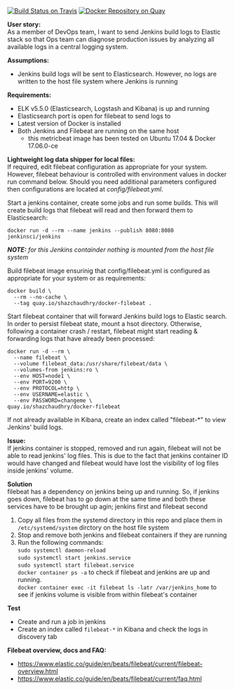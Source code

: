 [![Build Status on Travis](https://travis-ci.org/shazChaudhry/docker-filebeat.svg?branch=master "CI build on Travis")](https://travis-ci.org/shazChaudhry/docker-filebeat)
[![Docker Repository on Quay](https://quay.io/repository/shazchaudhry/docker-filebeat/status "Docker Repository on Quay")](https://quay.io/repository/shazchaudhry/docker-filebeat)

**User story:**<br>
As a member of DevOps team, I want to send Jenkins build logs to Elastic stack so that Ops team can diagnose production issues
by analyzing all available logs in a central logging system.

**Assumptions:**
* Jenkins build logs will be sent to Elasticsearch. However, no logs are written to the host file system where Jenkins is running

**Requirements:**
* ELK v5.5.0 (Elasticsearch, Logstash and Kibana) is up and running
* Elasticsearch port is open for filebeat to send logs to
* Latest version of Docker is installed
* Both Jenkins and Filebeat are running on the same host
    * this metricbeat image has been tested on Ubuntu 17.04 & Docker 17.06.0-ce

**Lightweight log data shipper for local files:**<br>
If required, edit filebeat configuration as appropriate for your system. However, filebeat behaviour is controlled with environment values in docker run command below. Should you need additional parameters configured then configurations are located at _config/filebeat.yml_.

Start a jenkins container, create some jobs and run some builds. This will create build logs that filebeat will read and then forward them to Elasticsearch:
```
docker run -d --rm --name jenkins --publish 8080:8080 jenkinsci/jenkins
```
_**NOTE:** for this Jenkins containder nothing is mounted from the host file system_

Build filebeat image ensurinig that config/filebeat.yml is configured as appropriate for your system or as requirements:
```
docker build \
  --rm --no-cache \
  --tag quay.io/shazchaudhry/docker-filebeat .
```
Start filebeat container that will forward Jenkins build logs to Elastic search. In order to persist filebeat state,
mount a hsot directory. Otherwise, following a container crash / restart, filebeat might start reading & forwarding logs
that have already been processed:
```
docker run -d --rm \
  --name filebeat \
  --volume filebeat_data:/usr/share/filebeat/data \
  --volumes-from jenkins:ro \
  --env HOST=node1 \
  --env PORT=9200 \
  --env PROTOCOL=http \
  --env USERNAME=elastic \
  --env PASSWORD=changeme \
quay.io/shazchaudhry/docker-filebeat
```

If not already available in Kibana, create an index called "filebeat-*" to view Jenkins' build logs.

**Issue:**<br>
If jenkins container is stopped, removed and run again, filebeat will not be able to read jenkins' log files. This is
due to the fact that jenkins container ID would have changed and filebeat would have lost the visibility of log files
inside jenkins' volume.

**Solution**<br>
filebeat has a dependency on jenkins being up and running. So, if jenkins goes down, filebeat has to go down at the same
time and both these services have to be brought up agin; jenkins first and filebeat second
1. Copy all files from the systemd directory in this repo and place them in `/etc/systemd/system` dirctory on the host
file system
2. Stop and remove both jenkins and filebeat containers if they are running
3. Run the following commands: <br>
 `sudo systemctl daemon-reload`<br>
 `sudo systemctl start jenkins.service`<br>
 `sudo systemctl start filebeat.service`<br>
 `docker container ps -a` to check if filebeat and jenkins are up and running. <br>
  `docker container exec -it filebeat ls -latr /var/jenkins_home` to see if jenkins volume is visible from within filebeat's container

**Test**
- Create and run a job in jenkins
- Create an index called `filebeat-*` in Kibana and check the logs in discovery tab


**Filebeat overview, docs and FAQ:**
- https://www.elastic.co/guide/en/beats/filebeat/current/filebeat-overview.html
- https://www.elastic.co/guide/en/beats/filebeat/current/faq.html
